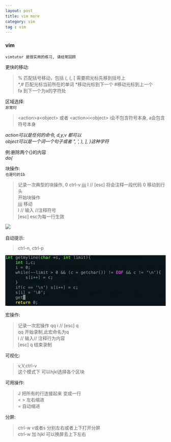 ```yaml
---
layout: post
title: vim more
category: vim
tag : vim
---
```


### vim 
`vimtutor 是很实用的练习, 请经常回顾`  

更快的移动:  
>% 匹配括号移动，包括 (, {, [  需要把光标先移到括号上  
>\*,#  匹配光标当前所在的单词 \*移动光标到下一个 #移动光标到上一个  
>fa 到下一个为a的字符处  

区域选择:  
`非常叼`  
>\<action>a\<object> 或者 \<action>i\<object>  i会不包含符号本身, a会包含符号本身  

*action可以是任何的命令, d,y,v 都可以*  
*object可以是一个词一个句子或者 ", ', ), ], }这种字符*  

例:删除两个{}的内容  
*da{*  

块操作:  
`也是叼的1b`  
>记录一次典型的块操作, 0 ctrl-v jjjj I // [esc] 将会注释一段代码
>0 移动到行头  
><C-v> 开始块操作  
>jjjj 移动  
>I // 输入 //注释符号   
>[esc] esc为每一行生效  

<img src="/img/in-post/block.gif">

自动提示:  
>ctrl-n, ctrl-p  

<img src="/img/in-post/ctrl-n.gif">

宏操作:  
>记录一次宏操作 qq i // [esc] q  
>qq 开始录制,此宏命名为q  
>i // 输入// 注释行为内容  
>[esc] q 结束录制  

可视化:  
>v,V,ctrl-v  
>这个模式下 可以hjkl选择各个区块  

可用操作:  
>J 把所有的行连接起来 变成一行  
><  > 左右缩进  
>= 自动缩进  

分屏:  
>ctrl-w v或者s 分别左右或者上下打开分屏   
>ctrl-w 加 hjkl 可以换屏去上下左右  




 